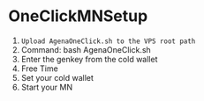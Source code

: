 # OneClickMNSetup
1. `Upload AgenaOneClick.sh to the VPS root path`
2. Command: bash AgenaOneClick.sh
3. Enter the genkey from the cold wallet
4. Free Time
5. Set your cold wallet
6. Start your MN
